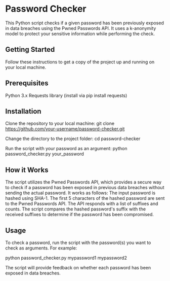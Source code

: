 # Password Checker

This Python script checks if a given password has been previously exposed in data breaches using the Pwned Passwords API. It uses a k-anonymity model to protect your sensitive information while performing the check.

## Getting Started

Follow these instructions to get a copy of the project up and running on your local machine.

## Prerequisites

Python 3.x
Requests library (install via pip install requests)

## Installation

Clone the repository to your local machine:
git clone https://github.com/your-username/password-checker.git

Change the directory to the project folder:
cd password-checker

Run the script with your password as an argument:
python password_checker.py your_password

## How it Works

The script utilizes the Pwned Passwords API, which provides a secure way to check if a password has been exposed in previous data breaches without sending the actual password. It works as follows:
The input password is hashed using SHA-1.
The first 5 characters of the hashed password are sent to the Pwned Passwords API.
The API responds with a list of suffixes and counts.
The script compares the hashed password's suffix with the received suffixes to determine if the password has been compromised.

## Usage

To check a password, run the script with the password(s) you want to check as arguments. For example:

python password_checker.py mypassword1 mypassword2

The script will provide feedback on whether each password has been exposed in data breaches.


